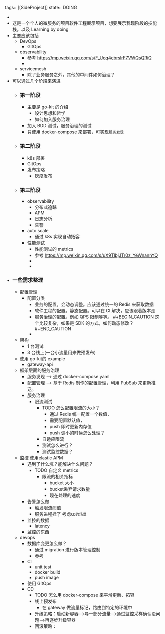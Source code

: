 tags:: [[SideProject]]
state:: DOING

-
- 这是一个个人的微服务的项目软件工程展示项目，想要展示我现阶段的技能栈。以及 Learning by doing
- 主要应该包括
	- DevOps
		- GitOps
	- observability
		- 参考 https://mp.weixin.qq.com/s/F_Uoq4ebrslrF7VWQsQRiQ
		-
	- servicemesh
		- 除了业务服务之外，其他的中间件如何治理？
- 可以通过几个阶段来演进
	- ### 第一阶段
		- 主要是 go-kit 的介绍
			- 设计思想和哲学
			- 如何加入服务治理
		- 加入 BDD 测试，服务治理的测试
		- 只使用 docker-compose 来部署，可实现`服务发现`
	- ### 第二阶段
		- k8s 部署
		- GitOps
		- 发布策略
			- 灰度发布
	- ### 第三阶段
		- observability
			- 分布式追踪
			- APM
			- 日志分析
			- 告警
		- auto scale
			- 通过 k8s 实现自动拓容
		- 性能测试
			- 性能测试的 metrics
			- 参考 https://mp.weixin.qq.com/s/uX9TlbjJTr0z_YeWnannYQ
			-
			-
- ### 一些需求整理
	- 配置管理
		- 配置分类
			- 业务的配置。会动态调整。应该通过统一的 Redis 来获取数据
			- 软件工程的配置。静态配置。可以在 CI 解决，应该跟着版本走
			- 服务治理的配置。例如 QPS 限制等等。
			  #+BEGIN_CAUTION
			  这个比较复杂，如果是 SDK 的方式，如何动态修改？
			  #+END_CAUTION
			-
	- 架构
		- 1 台测试
		- 3 台线上(一台小流量用来做预发布)
	- 使用 go-kit的 example
		- gateway-api
	- 框架层面的服务治理
		- 服务发现 --> 通过 docker-compose.yaml
		- 配置管理 --> 基于 Redis 制作的配置管理，利用 PubSub 来更新推送。
		- 服务治理
			- 限流测试
				- TODO 怎么配置限流的大小？
					- 通过 Redis 统一配置一个数值，
					- 需要配置默认值，
					- push 即时更新内存值
					- push 调小的时候怎么处理？
				- 自适应限流
				- 测试怎么进行？
				- 测试监控数据？
	- 监控 使用elastic APM
		- 遇到了什么坑？能解决什么问题？
			- TODO 自定义 metrics
				- 限流的相关指标
					- bucket 大小
					- bucket丢弃请求数量
					- 现在处理的速度
		- 告警怎么做
			- 触发限流阈值
			- 服务进程挂了 考虑`CD的场景`
		- 监控的数据
			- latency
		- 监控的东西
	- devops
		- 数据库变更怎么做？
			- 通过 migration 进行版本管理控制
			- [参考](https://semaphoreci.medium.com/database-management-with-ci-cd-d8b74e9febf2)
		- CI
			- unit test
			- docker build
			- push image
		- 使用 GitOps
		- CD
			- TODO 怎么用 docker-compose 来平滑更新、拓容
			- 线上预发布
				- 在 gateway 做流量标记，路由到特定的环境中
			- 升级策略：启动新容器-->导一部分流量-->通过监控采样确认没问题-->再逐步升级容器
			- 回滚策略：